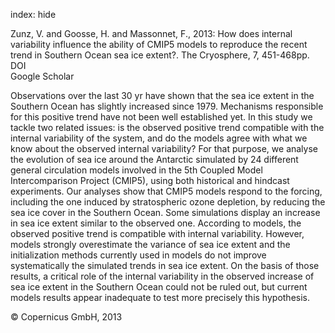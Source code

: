 index: hide

<div class="Citation">

  <div class="Citation-body">
    <div class="Citation-text">Zunz, V. and Goosse, H. and Massonnet, F., 2013: How does internal variability influence the ability of CMIP5 models to reproduce the recent trend in Southern Ocean sea ice extent?. <span class="Article-journal">The Cryosphere, </span><span class="Article-volume">7, </span>451-468pp.</div>
    <div class="Citation-links">
      <div class="CitationLink" data-href="https://doi.org/10.5194/tc-7-451-2013">
        <div class="CitationLink-icon CitationLink-Doi"></div>
        <div class="CitationLink-text">DOI</div>
      </div>
      <div class="CitationLink" data-href="https://scholar.google.com/scholar?q=10.5194/tc-7-451-2013">
        <div class="CitationLink-icon CitationLink-Scholar"></div>
        <div class="CitationLink-text">Google Scholar</div>
      </div>
    </div>
  </div>
</div>

Observations over the last 30 yr have shown that the sea ice extent in the Southern Ocean has slightly increased since 1979. Mechanisms responsible for this positive trend have not been well established yet. In this study we tackle two related issues: is the observed positive trend compatible with the internal variability of the system, and do the models agree with what we know about the observed internal variability? For that purpose, we analyse the evolution of sea ice around the Antarctic simulated by 24 different general circulation models involved in the 5th Coupled Model Intercomparison Project (CMIP5), using both historical and hindcast experiments. Our analyses show that CMIP5 models respond to the forcing, including the one induced by stratospheric ozone depletion, by reducing the sea ice cover in the Southern Ocean. Some simulations display an increase in sea ice extent similar to the observed one. According to models, the observed positive trend is compatible with internal variability. However, models strongly overestimate the variance of sea ice extent and the initialization methods currently used in models do not improve systematically the simulated trends in sea ice extent. On the basis of those results, a critical role of the internal variability in the observed increase of sea ice extent in the Southern Ocean could not be ruled out, but current models results appear inadequate to test more precisely this hypothesis.

<div class="Citation-copy">
&copy; Copernicus GmbH, 2013
</div>